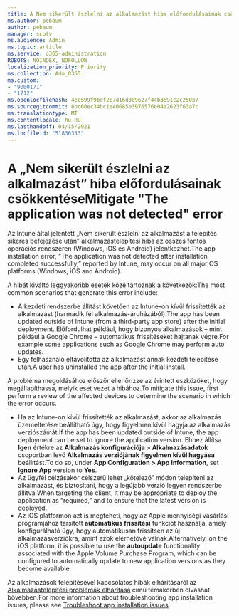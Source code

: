 ```yaml
---
title: A Nem sikerült észlelni az alkalmazást hiba előfordulásainak csökkentése
ms.author: pebaum
author: pebaum
manager: scotv
ms.audience: Admin
ms.topic: article
ms.service: o365-administration
ROBOTS: NOINDEX, NOFOLLOW
localization_priority: Priority
ms.collection: Adm_O365
ms.custom:
- "9000171"
- "1712"
ms.openlocfilehash: 4e0599f9bdf2c7d16d009627f44b3691c2c250b7
ms.sourcegitcommit: 8bc60ec34bc1e40685e3976576e04a2623f63a7c
ms.translationtype: MT
ms.contentlocale: hu-HU
ms.lasthandoff: 04/15/2021
ms.locfileid: "51836353"
---
```

# <a name="mitigate-the-application-was-not-detected-error"></a><span data-ttu-id="4f902-102">A „Nem sikerült észlelni az alkalmazást” hiba előfordulásainak csökkentése</span><span class="sxs-lookup"><span data-stu-id="4f902-102">Mitigate "The application was not detected" error</span></span>

<span data-ttu-id="4f902-103">Az Intune által jelentett „Nem sikerült észlelni az alkalmazást a telepítés sikeres befejezése után” alkalmazástelepítési hiba az összes fontos operációs rendszeren (Windows, iOS és Android) jelentkezhet.</span><span class="sxs-lookup"><span data-stu-id="4f902-103">The app installation error, “The application was not detected after installation completed successfully,” reported by Intune, may occur on all major OS platforms (Windows, iOS and Android).</span></span>

<span data-ttu-id="4f902-104">A hibát kiváltó leggyakoribb esetek közé tartoznak a következők:</span><span class="sxs-lookup"><span data-stu-id="4f902-104">The most common scenarios that generate this error include:</span></span>

- <span data-ttu-id="4f902-105">A kezdeti rendszerbe állítást követően az Intune-on kívül frissítették az alkalmazást (harmadik fél alkalmazás-áruházából).</span><span class="sxs-lookup"><span data-stu-id="4f902-105">The app has been updated outside of Intune (from a third-party app store) after the initial deployment.</span></span> <span data-ttu-id="4f902-106">Előfordulhat például, hogy bizonyos alkalmazások – mint például a Google Chrome – automatikus frissítéseket hajtanak végre.</span><span class="sxs-lookup"><span data-stu-id="4f902-106">For example some applications such as Google Chrome may perform auto updates.</span></span>
- <span data-ttu-id="4f902-107">Egy felhasználó eltávolította az alkalmazást annak kezdeti telepítése után.</span><span class="sxs-lookup"><span data-stu-id="4f902-107">A user has uninstalled the app after the initial install.</span></span>

<span data-ttu-id="4f902-108">A probléma megoldásához először ellenőrizze az érintett eszközöket, hogy megállapíthassa, melyik eset vezet a hibához.</span><span class="sxs-lookup"><span data-stu-id="4f902-108">To mitigate this issue, first perform a review of the affected devices to determine the scenario in which the error occurs.</span></span>

- <span data-ttu-id="4f902-109">Ha az Intune-on kívül frissítették az alkalmazást, akkor az alkalmazás üzemeltetése beállítható úgy, hogy figyelmen kívül hagyja az alkalmazás verziószámát.</span><span class="sxs-lookup"><span data-stu-id="4f902-109">If the app has been updated outside of Intune, the app deployment can be set to ignore the application version.</span></span> <span data-ttu-id="4f902-110">Ehhez állítsa **Igen** értékre az **Alkalmazás konfigurációja > Alkalmazásadatok** csoportban levő **Alkalmazás verziójának figyelmen kívül hagyása** beállítást.</span><span class="sxs-lookup"><span data-stu-id="4f902-110">To do so, under **App Configuration > App Information**, set **Ignore App** version to **Yes**.</span></span>
- <span data-ttu-id="4f902-111">Az ügyfél célzásakor célszerű lehet „kötelező” módon telepíteni az alkalmazást, és biztosítani, hogy a legújabb verzió legyen rendszerbe állítva.</span><span class="sxs-lookup"><span data-stu-id="4f902-111">When targeting the client, it may be appropriate to deploy the application as “required,” and to ensure that the latest version is deployed.</span></span>
- <span data-ttu-id="4f902-112">Az iOS platformon azt is megteheti, hogy az Apple mennyiségi vásárlási programjához társított **automatikus frissítési** funkciót használja, amely konfigurálható úgy, hogy automatikusan frissítsen az új alkalmazásverziókra, amint azok elérhetővé válnak.</span><span class="sxs-lookup"><span data-stu-id="4f902-112">Alternatively, on the iOS platform, it is possible to use the **autoupdate** functionality associated with the Apple Volume Purchase Program, which can be configured to automatically update to new application versions as they become available.</span></span>

<span data-ttu-id="4f902-113">Az alkalmazások telepítésével kapcsolatos hibák elhárításáról az [Alkalmazástelepítési problémák elhárítása](https://docs.microsoft.com/intune/troubleshoot-app-install) című témakörben olvashat bővebben.</span><span class="sxs-lookup"><span data-stu-id="4f902-113">For more information about troubleshooting app installation issues, please see [Troubleshoot app installation issues](https://docs.microsoft.com/intune/troubleshoot-app-install).</span></span>
